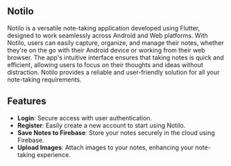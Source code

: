 ## Notilo

Notilo is a versatile note-taking application developed using Flutter, designed to work seamlessly across Android and Web platforms. With Notilo, users can easily capture, organize, and manage their notes, whether they're on the go with their Android device or working from their web browser. The app's intuitive interface ensures that taking notes is quick and efficient, allowing users to focus on their thoughts and ideas without distraction. Notilo provides a reliable and user-friendly solution for all your note-taking requirements.

## Features

- **Login**: Secure access with user authentication.
- **Register**: Easily create a new account to start using Notilo.
- **Save Notes to Firebase**: Store your notes securely in the cloud using Firebase.
- **Upload Images**: Attach images to your notes, enhancing your note-taking experience.
